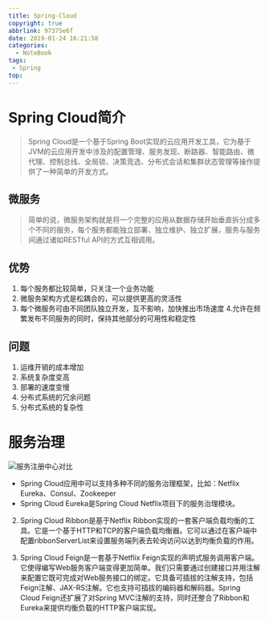 ```yaml
---
title: Spring-Cloud
copyright: true
abbrlink: 97375e6f
date: 2019-01-24 16:21:58
categories:
  - NoteBook
tags: 
 - Spring
top:
---
```

# Spring Cloud简介
> Spring Cloud是一个基于Spring Boot实现的云应用开发工具，它为基于JVM的云应用开发中涉及的配置管理、服务发现、断路器、智能路由、微代理、控制总线、全局锁、决策竞选、分布式会话和集群状态管理等操作提供了一种简单的开发方式。

## 微服务
> 简单的说，微服务架构就是将一个完整的应用从数据存储开始垂直拆分成多个不同的服务，每个服务都能独立部署、独立维护、独立扩展，服务与服务间通过诸如RESTful API的方式互相调用。

## 优势
1. 每个服务都比较简单，只关注一个业务功能
2. 微服务架构方式是松耦合的，可以提供更高的灵活性
3. 每个微服务可由不同团队独立开发，互不影响，加快推出市场速度
4.允许在频繁发布不同服务的同时，保持其他部分的可用性和稳定性
## 问题
1. 运维开销的成本增加
2. 系统复杂度变高
3. 部署的速度变慢
4. 分布式系统的冗余问题
5. 分布式系统的复杂性

<!-- more -->

# 服务治理
![服务注册中心对比](register.png)
- Spring Cloud应用中可以支持多种不同的服务治理框架，比如：Netflix Eureka、Consul、Zookeeper
- Spring Cloud Eureka是Spring Cloud Netflix项目下的服务治理模块。

2. Spring Cloud Ribbon是基于Netflix Ribbon实现的一套客户端负载均衡的工具。它是一个基于HTTP和TCP的客户端负载均衡器。它可以通过在客户端中配置ribbonServerList来设置服务端列表去轮询访问以达到均衡负载的作用。

3. Spring Cloud Feign是一套基于Netflix Feign实现的声明式服务调用客户端。它使得编写Web服务客户端变得更加简单。我们只需要通过创建接口并用注解来配置它既可完成对Web服务接口的绑定。它具备可插拔的注解支持，包括Feign注解、JAX-RS注解。它也支持可插拔的编码器和解码器。Spring Cloud Feign还扩展了对Spring MVC注解的支持，同时还整合了Ribbon和Eureka来提供均衡负载的HTTP客户端实现。


